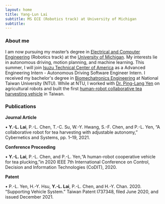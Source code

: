 ```yaml
---
layout: home
title: Yang-Lun Lai
subtitle: MS ECE (Robotics track) at University of Michigan
subtitle: 
---
```

### About me
I am now pursuing my master’s degree in [Electrical and Computer Engineering](https://ece.engin.umich.edu/research/research-areas/robotics-autonomous-systems/) (Robotics track) at the [University of Michigan](https://umich.edu/). My interests lie in autonomous driving, motion planning, and machine learning. This summer, I will join [Isuzu Technical Center of America](https://www.isuzutechcenter.com/) as a Advanced Engineering Intern - Autonomous Driving Software Engineer Intern. I received my bachelor's degree in [Biomechatronics Engineering](https://www.bime.ntu.edu.tw/English/Default.html) at National Taiwan University (NTU). While at NTU, I worked with [Dr. Ping-Lang Yen](http://ai.robo.ntu.edu.tw/en/personal.php?id=70) on agricultural robots and built the first [human-robot collaborative tea harvesting vehicle](https://www.tandfonline.com/doi/full/10.1080/01969722.2021.2008678?casa_token=HbjHRBD5nHoAAAAA%3A8s-BUMPLO9cl9dtvx4MxB9Ak-eDao5roP5im4yfsbI80ggUBG6CjuHUFSseR464pc83F9puzS4nP) in Taiwan.


### Publications
**Journal Article**

• **Y.-L. Lai**, P.-L. Chen, T.-C. Su, W.-Y. Hwang, S.-F. Chen, and P.-L. Yen, “A collaborative robot for tea harvesting with adjustable autonomy,” Cybernetics and Systems, pp. 1–19, 2021.

**Conference Proceeding**

• **Y.-L. Lai**, P.-L. Chen, and P.-L. Yen,“A human-robot cooperative vehicle for tea plucking,”in 2020 IEEE 7th International Conference on Control, Decision and Information Technologies (CoDIT), 2020.

**Patent**

•	P.-L. Yen, H.-Y. Hsu, **Y.-L. Lai**, P.-L. Chen, and H.-Y. Chan. 2020. “Supporting Vehicle System.” Taiwan Patent I737348, filed June 2020, and issued December 2021.
